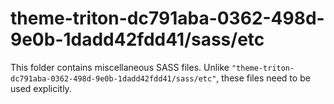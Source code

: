 # theme-triton-dc791aba-0362-498d-9e0b-1dadd42fdd41/sass/etc

This folder contains miscellaneous SASS files. Unlike `"theme-triton-dc791aba-0362-498d-9e0b-1dadd42fdd41/sass/etc"`, these files
need to be used explicitly.
